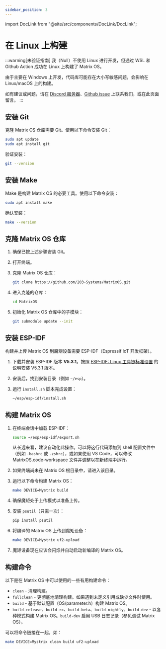 ```yaml
---
sidebar_position: 3
---
```


import DocLink from "@site/src/components/DocLink/DocLink";

# 在 Linux 上构建

:::warning[未验证指南]
我（Null）不使用 Linux 进行开发，但通过 WSL 和 Github Action 成功在 Linux 上构建了 Matrix OS。

由于主要在 Windows 上开发，代码库可能存在大小写敏感问题，会影响在 Linux/macOS 上的构建。

如有建议或问题，请在 [Discord 服务器](https://discord.gg/rRVCBHHPfw)、[Github issue](https://github.com/203-Systems/Matrix-Wiki) 上联系我们，或在此页面留言。
:::

## 安装 Git

克隆 Matrix OS 仓库需要 Git。使用以下命令安装 Git：

```bash
sudo apt update
sudo apt install git
```

验证安装：

```bash
git --version
```

## 安装 Make

Make 是构建 Matrix OS 的必要工具。使用以下命令安装：

```bash
sudo apt install make
```

确认安装：

```bash
make --version
```

## 克隆 Matrix OS 仓库

1. 确保已按上述步骤安装 Git。

2. 打开终端。

3. 克隆 Matrix OS 仓库：

   ```bash
   git clone https://github.com/203-Systems/MatrixOS.git
   ```

4. 进入克隆的仓库：

   ```bash
   cd MatrixOS
   ```

5. 初始化 Matrix OS 仓库中的子模块：

   ```bash
   git submodule update --init
   ```

## 安装 ESP-IDF

构建并上传 Matrix OS 到魔矩设备需要 ESP-IDF（Espressif IoT 开发框架）。

1. 下载并安装 ESP-IDF 版本 **V5.3.1**。按照 [ESP-IDF: Linux 工具链标准设置](https://docs.espressif.com/projects/esp-idf/en/stable/esp32/get-started/linux-setup.html) 的说明安装 V5.3.1 版本。

2. 安装后，找到安装目录（例如 `~/esp`）。

3. 运行 `install.sh` 脚本完成设置：

   ```bash
   ~/esp/esp-idf/install.sh
   ```

## 构建 Matrix OS

1. 在终端会话中加载 ESP-IDF：

   ```bash
   source ~/esp/esp-idf/export.sh
   ```

    从长远来看，建议自动化此操作。可以将这行代码添加到 shell 配置文件中（例如 `.bashrc` 或 `.zshrc`），或如果使用 VS Code，可以修改 MatrixOS.code-workspace 文件并调整以在新终端中运行。

2. 如果终端尚未在 Matrix OS 根目录中，请进入该目录。

3. 运行以下命令构建 Matrix OS：

   ```bash
   make DEVICE=Mystrix build
   ```

4. 确保魔矩处于<DocLink to="/docs/Mystrix/UpdateMatrixOS#进入操作系统更新模式">上传模式</DocLink>以准备上传。

5. 安装 `psutil`（只需一次）：

   ```bash
   pip install psutil
   ```

6. 将编译的 Matrix OS 上传到魔矩设备：

   ```bash
   make DEVICE=Mystrix uf2-upload
   ```

7. 魔矩设备现在应该会闪烁并自动启动新编译的 Matrix OS。

## 构建命令

以下是在 Matrix OS 中可以使用的一些有用构建命令：

- `clean` - 清理构建。
- `fullclean` - 更彻底地清理构建。如果遇到未定义引用或缺少文件时使用。
- `build` - 基于默认配置（OS/parameter.h）构建 Matrix OS。
- `build-release`、`build-rc`、`build-beta`、`build-nightly`、`build-dev` - 以各种模式构建 Matrix OS。`build-dev` 启用 USB 日志记录（参见<DocLink to="/docs/Developer/DebugMatrixOSCpp">调试 Matrix OS</DocLink>）。

可以将命令链接在一起，如：
```bash
make DEVICE=Mystrix clean build uf2-upload
```